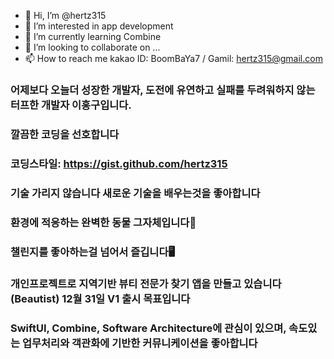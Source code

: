 - 👋 Hi, I’m @hertz315
- 👀 I’m interested in app development
- 🌱 I’m currently learning Combine
- 💞️ I’m looking to collaborate on ...
- 📫 How to reach me kakao ID: BoomBaYa7 / Gamil: hertz315@gmail.com

### 어제보다 오늘더 성장한 개발자, 도전에 유연하고 실패를 두려워하지 않는 터프한 개발자 이홍구입니다. 
### 깔끔한 코딩을 선호합니다 
### 코딩스타일: https://gist.github.com/hertz315
### 기술 가리지 않습니다 새로운 기술을 배우는것을 좋아합니다 
### 환경에 적응하는 완벽한 동물 그자체입니다🐯
### 챌린지를 좋아하는걸 넘어서 즐깁니다🖥️
### 개인프로젝트로 지역기반 뷰티 전문가 찾기 앱을 만들고 있습니다(Beautist) 12월 31일 V1 출시 목표입니다
### SwiftUI, Combine, Software Architecture에 관심이 있으며, 속도있는 업무처리와 객관화에 기반한 커뮤니케이션을 좋아합니다
<!---
hertz315/hertz315 is a ✨ special ✨ repository because its `README.md` (this file) appears on your GitHub profile.
You can click the Preview link to take a look at your changes.
--->

